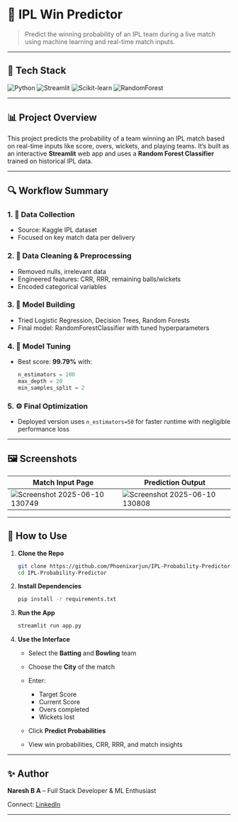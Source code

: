 # 🏏 IPL Win Predictor

> Predict the winning probability of an IPL team during a live match using machine learning and real-time match inputs.

---

## 🚀 Tech Stack

![Python](https://img.shields.io/badge/Python-3776AB?style=for-the-badge&logo=python&logoColor=white)
![Streamlit](https://img.shields.io/badge/Streamlit-FF4B4B?style=for-the-badge&logo=streamlit&logoColor=white)
![Scikit-learn](https://img.shields.io/badge/Scikit--learn-F7931E?style=for-the-badge&logo=scikit-learn&logoColor=white)
![RandomForest](https://img.shields.io/badge/Random%20Forest-Model-green?style=for-the-badge)

---

## 📊 Project Overview

This project predicts the probability of a team winning an IPL match based on real-time inputs like score, overs, wickets, and playing teams. It’s built as an interactive **Streamlit** web app and uses a **Random Forest Classifier** trained on historical IPL data.


---

## 🔍 Workflow Summary

### 1. 🧮 Data Collection
- Source: Kaggle IPL dataset
- Focused on key match data per delivery

### 2. 🧼 Data Cleaning & Preprocessing
- Removed nulls, irrelevant data
- Engineered features: CRR, RRR, remaining balls/wickets
- Encoded categorical variables

### 3. 🧠 Model Building
- Tried Logistic Regression, Decision Trees, Random Forests
- Final model: RandomForestClassifier with tuned hyperparameters

### 4. 🔧 Model Tuning
- Best score: **99.79%** with:
  ```python
  n_estimators = 200
  max_depth = 20
  min_samples_split = 2
  ````

### 5. ⚙️ Final Optimization

* Deployed version uses `n_estimators=50` for faster runtime with negligible performance loss

---

## 🖼️ Screenshots

| Match Input Page                | Prediction Output                 |
| ------------------------------- | --------------------------------- |
| ![Screenshot 2025-06-10 130749](https://github.com/user-attachments/assets/0fcb074c-5945-4526-8d76-ce537ec93d32) | ![Screenshot 2025-06-10 130808](https://github.com/user-attachments/assets/7ddab97a-34e9-46c7-879a-53253cb1b68d) |



---

## 🧪 How to Use

1. **Clone the Repo**

   ```bash
   git clone https://github.com/Phoenixarjun/IPL-Probability-Predictor/
   cd IPL-Probability-Predictor
   ```

2. **Install Dependencies**

   ```bash
   pip install -r requirements.txt
   ```

3. **Run the App**

   ```bash
   streamlit run app.py
   ```

4. **Use the Interface**

   * Select the **Batting** and **Bowling** team
   * Choose the **City** of the match
   * Enter:

     * Target Score
     * Current Score
     * Overs completed
     * Wickets lost
   * Click **Predict Probabilities**
   * View win probabilities, CRR, RRR, and match insights

---



## ✨ Author

**Naresh B A** – Full Stack Developer & ML Enthusiast

Connect: [LinkedIn](www.linkedin.com/in/naresh-b-a-1b5331243) 

---


